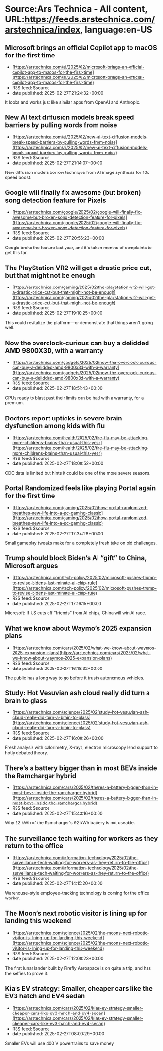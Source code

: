 # Source:Ars Technica - All content, URL:https://feeds.arstechnica.com/arstechnica/index, language:en-US

## Microsoft brings an official Copilot app to macOS for the first time
 - [https://arstechnica.com/ai/2025/02/microsoft-brings-an-official-copilot-app-to-macos-for-the-first-time](https://arstechnica.com/ai/2025/02/microsoft-brings-an-official-copilot-app-to-macos-for-the-first-time)
 - RSS feed: $source
 - date published: 2025-02-27T21:24:32+00:00

It looks and works just like similar apps from OpenAI and Anthropic.

## New AI text diffusion models break speed barriers by pulling words from noise
 - [https://arstechnica.com/ai/2025/02/new-ai-text-diffusion-models-break-speed-barriers-by-pulling-words-from-noise](https://arstechnica.com/ai/2025/02/new-ai-text-diffusion-models-break-speed-barriers-by-pulling-words-from-noise)
 - RSS feed: $source
 - date published: 2025-02-27T21:14:07+00:00

New diffusion models borrow technique from AI image synthesis for 10x speed boost.

## Google will finally fix awesome (but broken) song detection feature for Pixels
 - [https://arstechnica.com/google/2025/02/google-will-finally-fix-awesome-but-broken-song-detection-feature-for-pixels](https://arstechnica.com/google/2025/02/google-will-finally-fix-awesome-but-broken-song-detection-feature-for-pixels)
 - RSS feed: $source
 - date published: 2025-02-27T20:56:23+00:00

Google broke the feature last year, and it's taken months of complaints to get this far.

## The PlayStation VR2 will get a drastic price cut, but that might not be enough
 - [https://arstechnica.com/gaming/2025/02/the-playstation-vr2-will-get-a-drastic-price-cut-but-that-might-not-be-enough](https://arstechnica.com/gaming/2025/02/the-playstation-vr2-will-get-a-drastic-price-cut-but-that-might-not-be-enough)
 - RSS feed: $source
 - date published: 2025-02-27T19:10:25+00:00

This could revitalize the platform—or demonstrate that things aren't going well.

## Now the overclock-curious can buy a delidded AMD 9800X3D, with a warranty
 - [https://arstechnica.com/gadgets/2025/02/now-the-overclock-curious-can-buy-a-delidded-amd-9800x3d-with-a-warranty](https://arstechnica.com/gadgets/2025/02/now-the-overclock-curious-can-buy-a-delidded-amd-9800x3d-with-a-warranty)
 - RSS feed: $source
 - date published: 2025-02-27T18:51:43+00:00

CPUs ready to blast past their limits can be had with a warranty, for a premium.

## Doctors report upticks in severe brain dysfunction among kids with flu
 - [https://arstechnica.com/health/2025/02/the-flu-may-be-attacking-more-childrens-brains-than-usual-this-year](https://arstechnica.com/health/2025/02/the-flu-may-be-attacking-more-childrens-brains-than-usual-this-year)
 - RSS feed: $source
 - date published: 2025-02-27T18:00:52+00:00

CDC data is limited but hints it could be one of the more severe seasons.

## Portal Randomized feels like playing Portal again for the first time
 - [https://arstechnica.com/gaming/2025/02/how-portal-randomized-breathes-new-life-into-a-pc-gaming-classic](https://arstechnica.com/gaming/2025/02/how-portal-randomized-breathes-new-life-into-a-pc-gaming-classic)
 - RSS feed: $source
 - date published: 2025-02-27T17:34:28+00:00

Small gameplay tweaks make for a completely fresh take on old challenges.

## Trump should block Biden’s AI “gift” to China, Microsoft argues
 - [https://arstechnica.com/tech-policy/2025/02/microsoft-pushes-trump-to-revise-bidens-last-minute-ai-chip-rule](https://arstechnica.com/tech-policy/2025/02/microsoft-pushes-trump-to-revise-bidens-last-minute-ai-chip-rule)
 - RSS feed: $source
 - date published: 2025-02-27T17:16:15+00:00

Microsoft: If US cuts off “friends” from AI chips, China will win AI race.

## What we know about Waymo’s 2025 expansion plans
 - [https://arstechnica.com/cars/2025/02/what-we-know-about-waymos-2025-expansion-plans](https://arstechnica.com/cars/2025/02/what-we-know-about-waymos-2025-expansion-plans)
 - RSS feed: $source
 - date published: 2025-02-27T16:18:32+00:00

The public has a long way to go before it trusts autonomous vehicles.

## Study: Hot Vesuvian ash cloud really did turn a brain to glass
 - [https://arstechnica.com/science/2025/02/study-hot-vesuvian-ash-cloud-really-did-turn-a-brain-to-glass](https://arstechnica.com/science/2025/02/study-hot-vesuvian-ash-cloud-really-did-turn-a-brain-to-glass)
 - RSS feed: $source
 - date published: 2025-02-27T16:00:26+00:00

Fresh analysis with calorimetry, X-rays, electron microscopy lend support to hotly debated theory.

## There’s a battery bigger than in most BEVs inside the Ramcharger hybrid
 - [https://arstechnica.com/cars/2025/02/theres-a-battery-bigger-than-in-most-bevs-inside-the-ramcharger-hybrid](https://arstechnica.com/cars/2025/02/theres-a-battery-bigger-than-in-most-bevs-inside-the-ramcharger-hybrid)
 - RSS feed: $source
 - date published: 2025-02-27T15:43:16+00:00

Why 22 kWh of the Ramcharger's 92 kWh battery is not useable.

## The surveillance tech waiting for workers as they return to the office
 - [https://arstechnica.com/information-technology/2025/02/the-surveillance-tech-waiting-for-workers-as-they-return-to-the-office](https://arstechnica.com/information-technology/2025/02/the-surveillance-tech-waiting-for-workers-as-they-return-to-the-office)
 - RSS feed: $source
 - date published: 2025-02-27T14:15:20+00:00

Warehouse-style employee-tracking technology is coming for the office worker.

## The Moon’s next robotic visitor is lining up for landing this weekend
 - [https://arstechnica.com/science/2025/02/the-moons-next-robotic-visitor-is-lining-up-for-landing-this-weekend](https://arstechnica.com/science/2025/02/the-moons-next-robotic-visitor-is-lining-up-for-landing-this-weekend)
 - RSS feed: $source
 - date published: 2025-02-27T12:00:23+00:00

The first lunar lander built by Firefly Aerospace is on quite a trip, and has the selfies to prove it.

## Kia’s EV strategy: Smaller, cheaper cars like the EV3 hatch and EV4 sedan
 - [https://arstechnica.com/cars/2025/02/kias-ev-strategy-smaller-cheaper-cars-like-ev3-hatch-and-ev4-sedan](https://arstechnica.com/cars/2025/02/kias-ev-strategy-smaller-cheaper-cars-like-ev3-hatch-and-ev4-sedan)
 - RSS feed: $source
 - date published: 2025-02-27T08:00:29+00:00

Smaller EVs will use 400 V powertrains to save money.

